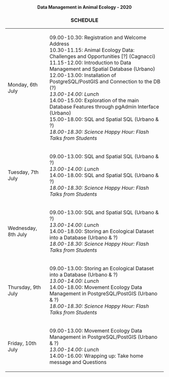#### <p align="center">Data Management in Animal Ecology - 2020</p>
### <p align="center">SCHEDULE</p>  

<table>
<tr><td>Monday, 6th July</td>
<td>

09.00-10.30: Registration and Welcome Address  
10.30-11.15: Animal Ecology Data: Challenges and Opportunities [?] (Cagnacci)  
11.15-12.00: Introduction to Data Management and Spatial Database (Urbano)  
12.00-13.00: Installation of PostgreSQL/PostGIS and Connection to the DB (?)  
*13.00-14.00: Lunch*  
14.00-15.00: Exploration of the main Database Features through pgAdmin Interface (Urbano)  
15.00-18.00: SQL and Spatial SQL (Urbano & ?)  
*18.00-18.30: Science Happy Hour: Flash Talks from Students*
</td>
</tr>
<tr><td>Tuesday, 7th July</td>
<td>

09.00-13.00: SQL and Spatial SQL (Urbano & ?)  
*13.00-14.00: Lunch*  
14.00-18.00: SQL and Spatial SQL (Urbano & ?)  
*18.00-18.30: Science Happy Hour: Flash Talks from Students*  
</td>
</tr>
<tr><td>Wednesday, 8th July</td>
<td>

09.00-13.00: SQL and Spatial SQL (Urbano & ?)  
*13.00-14.00: Lunch*  
14.00-18.00: Storing an Ecological Dataset into a Database (Urbano & ?)  
*18.00-18.30: Science Happy Hour: Flash Talks from Students*  
</td>
</tr>
<tr><td>Thursday, 9th July</td>
<td>

09.00-13.00: Storing an Ecological Dataset into a Database (Urbano & ?)  
*13.00-14.00: Lunch*  
14.00-18.00: Movement Ecology Data Management in PostgreSQL/PostGIS (Urbano & ?)  
*18.00-18.30: Science Happy Hour: Flash Talks from Students*  
</td>
</tr>
<tr><td>Friday, 10th July</td>
<td>

09.00-13.00: Movement Ecology Data Management in PostgreSQL/PostGIS (Urbano & ?)  
*13.00-14.00: Lunch*  
14.00-16.00: Wrapping up: Take home message and Questions  
</td>
</tr>
</table>
